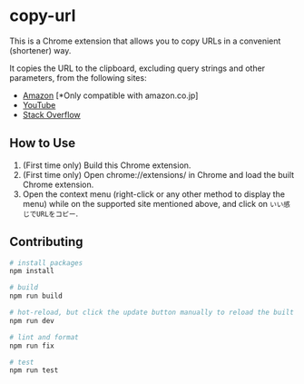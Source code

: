 # copy-url

This is a Chrome extension that allows you to copy URLs in a convenient (shortener) way.

It copies the URL to the clipboard, excluding query strings and other parameters, from the following sites:

- [Amazon](https://www.amazon.co.jp/) [*Only compatible with amazon.co.jp]
- [YouTube](https://www.youtube.com/)
- [Stack Overflow](https://stackoverflow.com/)

## How to Use

1. (First time only) Build this Chrome extension.
1. (First time only) Open chrome://extensions/ in Chrome and load the built Chrome extension.
1. Open the context menu (right-click or any other method to display the menu) while on the supported site mentioned above, and click on `いい感じでURLをコピー`.

## Contributing

```bash
# install packages
npm install

# build
npm run build
```

```bash
# hot-reload, but click the update button manually to reload the built extension on the browser
npm run dev
```

```bash
# lint and format
npm run fix
```

```bash
# test
npm run test
```
